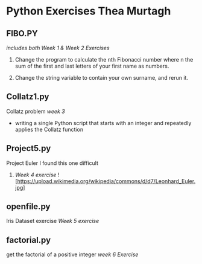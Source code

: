 # Python Exercises Thea Murtagh 
## FIBO.PY ##
_includes both Week 1 & Week 2 Exercises_


1. Change the program to calculate the nth Fibonacci number where n the sum of the first and last letters of your first name as numbers.

2. Change the string variable to contain your own surname, and rerun it. 

## Collatz1.py ##
Collatz problem _week 3_

* writing a single Python script that starts with an integer and repeatedly applies the Collatz function

## Project5.py ##
Project Euler I found this one difficult
1. _Week 4 exercise_
![https://upload.wikimedia.org/wikipedia/commons/d/d7/Leonhard_Euler.jpg]

## openfile.py
Iris Dataset exercise 
_Week 5 exercise_

## factorial.py ##
get the factorial of a positive integer 
_week 6 Exercise_




